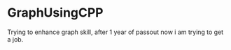 # GraphUsingCPP

Trying to enhance graph skill,
after 1 year of passout now i am trying to get a job.
